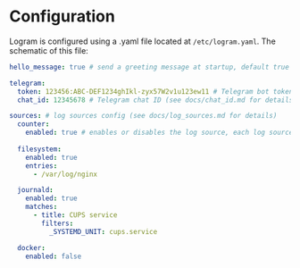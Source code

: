 # Configuration

Logram is configured using a .yaml file located at `/etc/logram.yaml`. The schematic of this file:

```yaml
hello_message: true # send a greeting message at startup, default true

telegram:
  token: 123456:ABC-DEF1234ghIkl-zyx57W2v1u123ew11 # Telegram bot token
  chat_id: 12345678 # Telegram chat ID (see docs/chat_id.md for details)

sources: # log sources config (see docs/log_sources.md for details)
  counter:
    enabled: true # enables or disables the log source, each log source has this setting, default false
    
  filesystem:
    enabled: true
    entries:
      - /var/log/nginx

  journald:
    enabled: true
    matches:
      - title: CUPS service
        filters:
          _SYSTEMD_UNIT: cups.service

  docker:
    enabled: false
```

